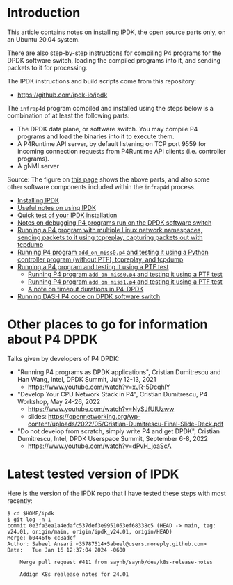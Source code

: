 # Introduction

This article contains notes on installing IPDK, the open source parts
only, on an Ubuntu 20.04 system.

There are also step-by-step instructions for compiling P4 programs for
the DPDK software switch, loading the compiled programs into it, and
sending packets to it for processing.

The IPDK instructions and build scripts come from this repository:

+ https://github.com/ipdk-io/ipdk

The `infrap4d` program compiled and installed using the steps below is
a combination of at least the following parts:

+ The DPDK data plane, or software switch.  You may compile P4
  programs and load the binaries into it to execute them.
+ A P4Runtime API server, by default listening on TCP port 9559 for
  incoming connection requests from P4Runtime API clients
  (i.e. controller programs).
+ A gNMI server

Source: The figure on [this
page](https://ipdk.io/p4cp-userguide/overview/overview.html#infrap4d)
shows the above parts, and also some other software components
included within the `infrap4d` process.

+ [Installing IPDK](README-install-ipdk-networking-container-ubuntu-20.04-and-test.md)
+ [Useful notes on using IPDK](general-ipdk-notes.md)
+ [Quick test of your IPDK installation](quick-test.md)
+ [Notes on debugging P4 programs run on the DPDK software switch](debugging-p4-dpdk-programs.md)
+ [Running a P4 program with multiple Linux network namespaces, sending packets to it using tcpreplay, capturing packets out with tcpdump](run-p4-prog-with-multiple-network-namespaces.md)
+ [Running P4 program `add_on_miss0.p4` and testing it using a Python controller program (without PTF), tcpreplay, and tcpdump](testing-add-on-miss0-with-python-controller-tcpreplay-tcpdump.md)
+ [Running a P4 program and testing it using a PTF test](running-p4-program-and-ptf-test.md)
  + [Running P4 program `add_on_miss0.p4` and testing it using a PTF test](testing-add-on-miss0.md)
  + [Running P4 program `add_on_miss1.p4` and testing it using a PTF test](testing-add-on-miss1.md)
  + [A note on timeout durations in P4-DPDK](note-on-timeout-durations-in-p4-dpdk.md)
+ [Running DASH P4 code on DPDK software switch](running-dash-p4-code.md)


# Other places to go for information about P4 DPDK

Talks given by developers of P4 DPDK:

+ "Running P4 programs as DPDK applications", Cristian Dumitrescu and
  Han Wang, Intel, DPDK Summit, July 12-13, 2021
  + https://www.youtube.com/watch?v=xJR-5DcqhlY
+ "Develop Your CPU Network Stack in P4", Cristian Dumitrescu, P4
  Workshop, May 24-26, 2022
  + https://www.youtube.com/watch?v=NySJfUIUzww
  + slides: https://opennetworking.org/wp-content/uploads/2022/05/Cristian-Dumitrescu-Final-Slide-Deck.pdf
+ "Do not develop from scratch, simply write P4 and get DPDK",
  Cristian Dumitrescu, Intel, DPDK Userspace Summit, September 6-8,
  2022
  + https://www.youtube.com/watch?v=dPvH_joaScA


# Latest tested version of IPDK

Here is the version of the IPDK repo that I have tested these steps
with most recently:

```
$ cd $HOME/ipdk
$ git log -n 1
commit 0e3fa3ea1a4edafc537def3e9951053ef68338c5 (HEAD -> main, tag: v24.01, origin/main, origin/ipdk_v24.01, origin/HEAD)
Merge: b0446f6 cc8adcf
Author: Sabeel Ansari <35787514+5abeel@users.noreply.github.com>
Date:   Tue Jan 16 12:37:04 2024 -0600

    Merge pull request #411 from saynb/saynb/dev/k8s-release-notes
    
    Addign K8s realease notes for 24.01
```
